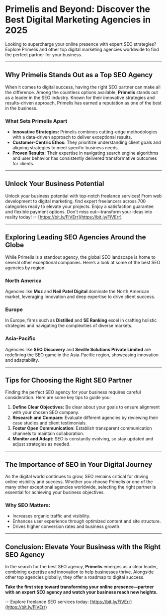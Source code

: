 # Primelis and Beyond: Discover the Best Digital Marketing Agencies in 2025

Looking to supercharge your online presence with expert SEO strategies? Explore Primelis and other top digital marketing agencies worldwide to find the perfect partner for your business.

---

## Why Primelis Stands Out as a Top SEO Agency

When it comes to digital success, having the right SEO partner can make all the difference. Among the countless options available, **Primelis** stands out as a leader in the SEO industry. Known for their innovative strategies and results-driven approach, Primelis has earned a reputation as one of the best in the business.

### What Sets Primelis Apart
- **Innovative Strategies:** Primelis combines cutting-edge methodologies with a data-driven approach to deliver exceptional results.
- **Customer-Centric Ethos:** They prioritize understanding client goals and aligning strategies to meet specific business needs.
- **Proven Results:** Their expertise in navigating search engine algorithms and user behavior has consistently delivered transformative outcomes for clients.

---

## Unlock Your Business Potential

Unlock your business potential with top-notch freelance services! From web development to digital marketing, find expert freelancers across 700 categories ready to elevate your projects. Enjoy a satisfaction guarantee and flexible payment options. Don't miss out—transform your ideas into reality today! ☞ [https://bit.ly/FiVErr](https://bit.ly/FiVErr)

---

## Exploring Leading SEO Agencies Around the Globe

While Primelis is a standout agency, the global SEO landscape is home to several other exceptional companies. Here’s a look at some of the best SEO agencies by region:

### North America
Agencies like **Moz** and **Neil Patel Digital** dominate the North American market, leveraging innovation and deep expertise to drive client success.

### Europe
In Europe, firms such as **Distilled** and **SE Ranking** excel in crafting holistic strategies and navigating the complexities of diverse markets.

### Asia-Pacific
Agencies like **SEO Discovery** and **Seville Solutions Private Limited** are redefining the SEO game in the Asia-Pacific region, showcasing innovation and adaptability.

---

## Tips for Choosing the Right SEO Partner

Finding the perfect SEO agency for your business requires careful consideration. Here are some key tips to guide you:

1. **Define Clear Objectives:** Be clear about your goals to ensure alignment with your chosen SEO company.
2. **Research and Compare:** Evaluate different agencies by reviewing their case studies and client testimonials.
3. **Foster Open Communication:** Establish transparent communication channels to maintain collaboration.
4. **Monitor and Adapt:** SEO is constantly evolving, so stay updated and adjust strategies as needed.

---

## The Importance of SEO in Your Digital Journey

As the digital world continues to grow, SEO remains critical for driving online visibility and success. Whether you choose Primelis or one of the many other exceptional agencies worldwide, selecting the right partner is essential for achieving your business objectives.

### Why SEO Matters:
- Increases organic traffic and visibility.
- Enhances user experience through optimized content and site structure.
- Drives higher conversion rates and business growth.

---

## Conclusion: Elevate Your Business with the Right SEO Agency

In the search for the best SEO agency, **Primelis** emerges as a clear leader, combining expertise and innovation to help businesses thrive. Alongside other top agencies globally, they offer a roadmap to digital success. 

**Take the first step toward transforming your online presence—partner with an expert SEO agency and watch your business reach new heights.**

☞ Explore freelance SEO services today: [https://bit.ly/FiVErr](https://bit.ly/FiVErr)

